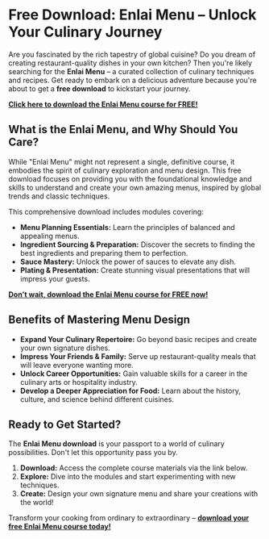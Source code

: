 # Free Download: Enlai Menu – Unlock Your Culinary Journey

Are you fascinated by the rich tapestry of global cuisine? Do you dream of creating restaurant-quality dishes in your own kitchen? Then you're likely searching for the **Enlai Menu** – a curated collection of culinary techniques and recipes. Get ready to embark on a delicious adventure because you're about to get a **free download** to kickstart your journey.

[**Click here to download the Enlai Menu course for FREE!**](https://udemywork.com/enlai-menu)

## What is the Enlai Menu, and Why Should You Care?

While "Enlai Menu" might not represent a single, definitive course, it embodies the spirit of culinary exploration and menu design. This free download focuses on providing you with the foundational knowledge and skills to understand and create your own amazing menus, inspired by global trends and classic techniques.

This comprehensive download includes modules covering:

*   **Menu Planning Essentials:** Learn the principles of balanced and appealing menus.
*   **Ingredient Sourcing & Preparation:** Discover the secrets to finding the best ingredients and preparing them to perfection.
*   **Sauce Mastery:** Unlock the power of sauces to elevate any dish.
*   **Plating & Presentation:** Create stunning visual presentations that will impress your guests.

[**Don't wait, download the Enlai Menu course for FREE now!**](https://udemywork.com/enlai-menu)

## Benefits of Mastering Menu Design

*   **Expand Your Culinary Repertoire:** Go beyond basic recipes and create your own signature dishes.
*   **Impress Your Friends & Family:** Serve up restaurant-quality meals that will leave everyone wanting more.
*   **Unlock Career Opportunities:** Gain valuable skills for a career in the culinary arts or hospitality industry.
*   **Develop a Deeper Appreciation for Food:** Learn about the history, culture, and science behind different cuisines.

## Ready to Get Started?

The **Enlai Menu download** is your passport to a world of culinary possibilities. Don't let this opportunity pass you by.

1.  **Download:** Access the complete course materials via the link below.
2.  **Explore:** Dive into the modules and start experimenting with new techniques.
3.  **Create:** Design your own signature menu and share your creations with the world!

Transform your cooking from ordinary to extraordinary – **[download your free Enlai Menu course today!](https://udemywork.com/enlai-menu)**
